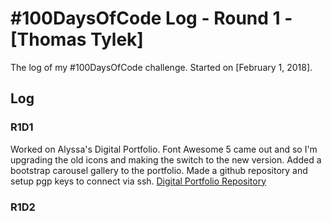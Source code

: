 # #100DaysOfCode Log - Round 1 - [Thomas Tylek]

The log of my #100DaysOfCode challenge. Started on [February 1, 2018].

## Log

### R1D1 
Worked on Alyssa's Digital Portfolio. Font Awesome 5 came out and so I'm upgrading the old icons and making the switch to the new version. Added a bootstrap carousel gallery to the portfolio. Made a github repository and setup pgp keys to connect via ssh. [Digital Portfolio Repository](https://)

### R1D2
